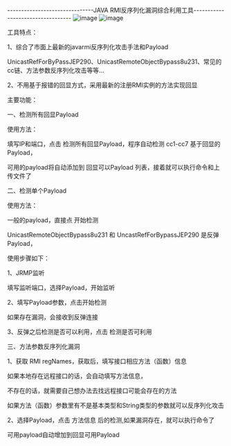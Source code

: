 -------------------------------JAVA RMI反序列化漏洞综合利用工具----------------------------------
![image](https://raw.githubusercontent.com/msx2009/RMIAllExpTools/master/1.jpg)
![image](https://raw.githubusercontent.com/msx2009/RMIAllExpTools/master/2.jpg)

工具特点：

1、综合了市面上最新的javarmi反序列化攻击手法和Payload

UnicastRefForByPassJEP290、UnicastRemoteObjectBypass8u231、常见的cc链、方法参数反序列化攻击等等...

2、不用基于报错的回显方式，采用最新的注册RMI实例的方法实现回显


主要功能：

一、检测所有回显Payload

使用方法：

填写IP和端口，点击 检测所有回显Payload，程序自动检测 cc1-cc7 基于回显的Payload，

可用的payload将自动添加到 回显可以Payload 列表，接着就可以执行命令和上传文件了

二、检测单个Payload

使用方法： 

一般的payload，直接点 开始检测

UnicastRemoteObjectBypass8u231 和 UncastRefForBypassJEP290 是反弹Payload，

使用步骤如下：

1、JRMP监听

填写监听端口，选择Payload，开始监听

2、填写Payload参数，点击开始检测

如果存在漏洞，会接收到反弹连接

3、反弹之后检测是否可以利用，点击 检测是否可利用





三、方法参数反序列化漏洞

1、获取 RMI regNames，获取后，填写接口相应方法（函数）信息

如果本地存在远程接口的话，会自动填写方法信息，

不存在的话，就需要自己想办法去找远程接口可能会存在的方法

如果方法（函数）参数里有不是基本类型和String类型的参数就可以反序列化攻击

2、选择Payload，点击 方法信息 后的检测,如果漏洞存在，就可以执行命令了

可用payload自动增加到回显可用Payload

